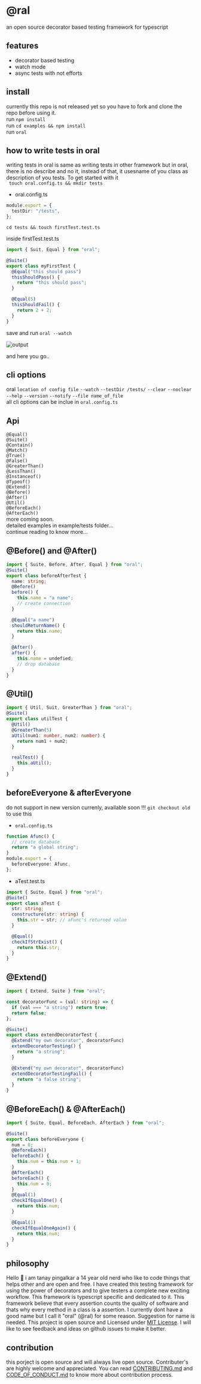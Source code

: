 # @ral

an open source decorator based testing framework for typescript

## features

- decorator based testing
- watch mode
- async tests with not efforts

## install

currently this repo is not released yet so you have to fork and clone the repo before using it. <br>
run `npm install` <br>
run `cd examples && npm install` <br>
run `oral` <br>

## how to write tests in oral

writing tests in oral is same as writing tests in other framework but in oral, there is no describe and no it, instead of that, it usesname of you class as description of you tests. To get started with it <br>
` touch oral.config.ts && mkdir tests`

- oral.config.ts

```typescript
module.export = {
  testDir: "/tests",
};
```

`cd tests && touch firstTest.test.ts`

inside firstTest.test.ts

```typescript
import { Suit, Equal } from "oral";

@Suite()
export class myFirstTest {
  @Equal("this should pass")
  thisShouldPass() {
    return "this should pass";
  }

  @Equal(5)
  thisShouldFail() {
    return 2 + 2;
  }
}
```

save and run
`oral --watch`

![output](https://github.com/tanay-pingalkar/oral/blob/main/output.png)

and here you go..

## cli options

oral `location of config file` `--watch` `--testDir /tests/` `--clear` `--noclear` `--help` `--version` `--notify` `--file name_of_file` <br>
all cli options can be inclue in `oral.config.ts`

## Api

`@Equal()` <br>
`@Suite()` <br>
`@Contain()` <br>
`@Match()` <br>
`@True()` <br>
`@False()` <br>
`@GreaterThan()` <br>
`@LessThan()` <br>
`@Instanceof()` <br>
`@Typeof()` <br>
`@Extend()` <br>
`@Before()` <br>
`@After()` <br>
`@Util()` <br>
`@BeforeEach()` <br>
`@AfterEach()` <br>
more coming soon. <br>
detailed examples in example/tests folder... <br>
continue reading to know more...

## @Before() and @After()

```typescript
import { Suite, Before, After, Equal } from "oral";
@Suite()
export class beforeAfterTest {
  name: string;
  @Before()
  before() {
    this.name = "a name";
    // create connection
  }

  @Equal("a name")
  shouldReturnName() {
    return this.name;
  }

  @After()
  after() {
    this.name = undefied;
    // drop database
  }
}
```

## @Util()

```typescript
import { Util, Suit, GreaterThan } from "oral";
@Suite()
export class utilTest {
  @Util()
  @GreaterThan(5)
  aUtil(num1: number, num2: number) {
    return num1 + num2;
  }

  realTest() {
    this.aUtil();
  }
}
```

## beforeEveryone & afterEveryone

do not support in new version currenly, available soon !!! `git checkout old` to use this

- `oral.config.ts`

```typescript
function Afunc() {
  // create database
  return "a global string";
}
module.export = {
  beforeEveryone: Afunc,
};
```

- aTest.test.ts

```typescript
import { Suite, Equal } from "oral";
@Suite()
export class aTest {
  str: string;
  constructure(str: string) {
    this.str = str; // aFunc's returned value
  }

  @Equal()
  checkIfStrExist() {
    return this.str;
  }
}
```

## @Extend()

```typescript
import { Extend, Suite } from "oral";

const decoratorFunc = (val: string) => {
  if (val === "a string") return true;
  return false;
};

@Suite()
export class extendDecoratorTest {
  @Extend("my own decorator", decoratorFunc)
  extendDecoratorTesting() {
    return "a string";
  }

  @Extend("my own decorator", decoratorFunc)
  extendDecoratorTestingFail() {
    return "a false string";
  }
}
```

## @BeforeEach() & @AfterEach()

```typescript
import { Suite, Equal, BeforeEach, AfterEach } from "oral";

@Suite()
export class beforeEveryone {
  num = 0;
  @BeforeEach()
  beforeEach() {
    this.num = this.num + 1;
  }
  @AfterEach()
  beforeEach() {
    this.num = 0;
  }
  @Equal(1)
  checkIfEqualOne() {
    return this.num;
  }

  @Equal(1)
  checkIfEqualOneAgain() {
    return this.num;
  }
}
```

## philosophy

Hello 🙂 i am tanay pingalkar a 14 year old nerd who like to code things that helps other and are open and free. I have created this testing framework for using the power of decorators and to give testers a complete new exciting workflow. This framework is typescript specific and dedicated to it. This framework believe that every assertion counts the quality of software and thats why every method in a class is a assertion. I currently dont have a good name but I call it "oral" (@ral) for some reason. Suggestion for name is needed. This project is open source and Licensed under [MIT License](https://github.com/tanay-pingalkar/oral/blob/main/LICENSE). I will like to see feedback and ideas on github issues to make it better.

## contribution

this porject is open source and will always live open source. Contributer's are highly welcome and appreciated. You can read [CONTRIBUTING.md](https://github.com/tanay-pingalkar/oral/blob/main/CONTRIBUTING.md) and [CODE_OF_CONDUCT.md](https://github.com/tanay-pingalkar/oral/blob/main/CODE_OF_CONDUCT.md)
to know more about contribution process.
